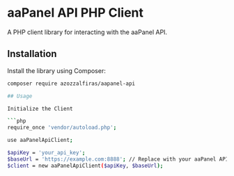 # aaPanel API PHP Client

A PHP client library for interacting with the aaPanel API.

## Installation

Install the library using Composer:

```bash
composer require azozzalfiras/aapanel-api

## Usage

Initialize the Client

```php
require_once 'vendor/autoload.php';

use aaPanelApiClient;

$apiKey = 'your_api_key';
$baseUrl = 'https://example.com:8888'; // Replace with your aaPanel API base URL
$client = new aaPanelApiClient($apiKey, $baseUrl);

